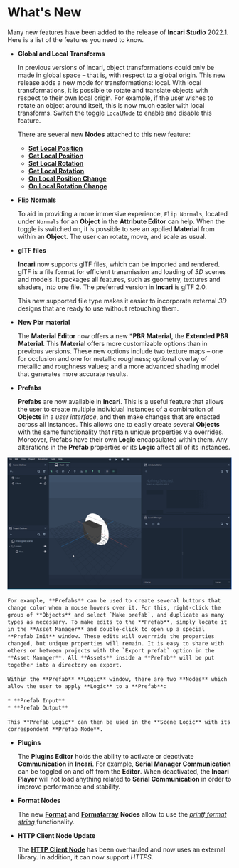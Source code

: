 # What's New

Many new features have been added to the release of **Incari Studio** 2022.1. Here is a list of the features you need to know.

* **Global and Local Transforms** 

    In previous versions of Incari, object transformations could only be made in global space – that is, with respect to a global origin. This new release adds a new mode for transformations: local. With local transformations, it is possible to rotate and translate objects with respect to their own local origin. For example, if the user wishes to rotate an object around itself, this is now much easier with local transforms. Switch the toggle `LocalMode` to enable and disable this feature. 
    
    There are several new **Nodes** attached to this new feature:

    * [**Set Local Position**](../toolbox/incari/object/set-local-position.md)
    * [**Get Local Position**](../toolbox/incari/object/get-local-position.md)
    * [**Set Local Rotation**](../toolbox/incari/object/set-local-rotation.md)
    * [**Get Local Rotation**](../toolbox/incari/object/get-local-rotation.md)
    * [**On Local Position Change**](../toolbox/events/object/on-local-position-change.md)
    * [**On Local Rotation Change**](../toolbox/events/object/on-local-rotation-change.md)
  


* **Flip Normals** 

    To aid in providing a more immersive experience, `Flip Normals`, located under `Normals` for an **Object** in the **Attribute Editor** can help. When the toggle is switched on, it is possible to see an applied **Material** from within an **Object**. The user can rotate, move, and scale as usual. 


* **glTF files**

     **Incari** now supports glTF files, which can be imported and rendered. glTF is a file format for efficient transmission and loading of _3D_ scenes and models. It packages all features, such as geometry, textures and shaders, into one file. The preferred version in **Incari** is glTF 2.0.

     This new supported file type makes it easier to incorporate external _3D_ designs that are ready to use without retouching them.


* **New Pbr material**
  
     The **Material Editor** now offers a new ***PBR Material**, the **Extended PBR Material**. This **Material** offers more   customizable options than in previous versions. These new options include two texture maps – one for occlusion and one for metallic roughness; optional overlay of metallic and roughness values; and a more advanced shading model that generates more accurate results.


* **Prefabs**


    **Prefabs** are now available in **Incari**. This is a useful feature that allows the user to create multiple individual instances of a combination of **Objects** in a *user interface*, and then make changes that are enacted across all instances. This allows one to easily create several **Objects** with the same functionality that retain unique properties via overrides. Moreover, Prefabs have their own **Logic** encapsulated within them. Any alterations in the **Prefab** properties or its **Logic** affect all of its instances.
    
![](../.gitbook/assets/prefabs1.gif)
    
    For example, **Prefabs** can be used to create several buttons that change color when a mouse hovers over it. For this, right-click the group of **Objects** and select `Make prefab`, and duplicate as many types as necessary. To make edits to the **Prefab**, simply locate it in the **Asset Manager** and double-click to open up a special **Prefab Init** window. These edits will overrride the properties changed, but unique properties will remain. It is easy to share with others or between projects with the `Export prefab` option in the **Asset Manager**. All **Assets** inside a **Prefab** will be put together into a directory on export. 

    Within the **Prefab** **Logic** window, there are two **Nodes** which allow the user to apply **Logic** to a **Prefab**:

    * **Prefab Input**
    * **Prefab Output**

    This **Prefab Logic** can then be used in the **Scene Logic** with its correspondent **Prefab Node**.



* **Plugins** 
  
    The **Plugins Editor** holds the ability to activate or deactivate **Communication** in **Incari**. For example, **Serial Manager Communication** can be toggled on and off from the **Editor**. When deactivated, the **Incari Player** will not load anything related to **Serial Communication** in order to improve performance and stability.  


* **Format Nodes**

    The new [**Format**](../toolbox/string/format.md) and [**Formatarray**](../toolbox/string/formatarray.md) **Nodes** allow to use the [*printf format string*](https://en.wikipedia.org/wiki/Printf_format_string) functionality.

* **HTTP Client Node Update**

    The [**HTTP Client Node**](../toolbox/communication/http/httpclient.md) has been overhauled and now uses an external library. In addition, it can now support *HTTPS*.

